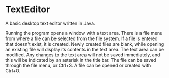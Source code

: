 # TextEditor

A basic desktop text editor written in Java.

Running the program opens a window with a text area.
There is a file menu from where a file can be selected
from the file system. If a file is entered that doesn't
exist, it is created. Newly created files are blank,
while opening an existing file will display its contents
in the text area. The text area can be modified.
Any changes to the text area will not be saved immediately,
and this will be indicated by an asterisk in the title bar.
The file can be saved through the file menu, or Ctrl+S.
A file can be opened or created with Ctrl+O.
